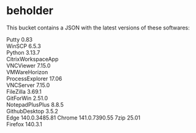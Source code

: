 # beholder
This bucket contains a JSON with the latest versions of these softwares:

Putty              0.83         
WinSCP             6.5.3        
Python             3.13.7       
CitrixWorkspaceApp              
VNCViewer          7.15.0       
VMWareHorizon                   
ProcessExplorer    17.06        
VNCServer          7.15.0       
FileZilla          3.69.1       
GitForWin          2.51.0       
NotepadPlusPlus    8.8.5        
GithubDesktop      3.5.2        
Edge               140.0.3485.81
Chrome             141.0.7390.55
7zip               25.01        
Firefox            140.3.1        



